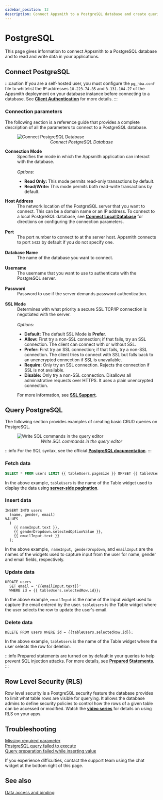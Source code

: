 ```yaml
---
sidebar_position: 13
description: Connect Appsmith to a PostgreSQL database and create queries.
---
```

# PostgreSQL

This page gives information to connect Appsmith to a PostgreSQL database and to read and write data in your applications.

## Connect PostgreSQL

:::caution 
If you are a self-hosted user, you must configure the `pg_hba.conf` file to whitelist the IP addresses `18.223.74.85` and `3.131.104.27` of the Appsmith deployment on your database instance before connecting to a database. See [**Client Authentication**](https://www.postgresql.org/docs/current/auth-pg-hba-conf.html) for more details.
:::

### Connection parameters

The following section is a reference guide that provides a complete description of all the parameters to connect to a PostgreSQL database.

<figure>
  <img src="/img/postgres-img.png" style= {{width:"100%", height:"auto"}} alt="Connect PostgreSQL Database"/>
  <figcaption align = "center"><i>Connect PostgreSQL Database</i></figcaption>
</figure>

<dl>
  <dt><b>Connection Mode</b></dt>
  <dd> Specifies the mode in which the Appsmith application can interact with the database. </dd><br />
  <dd><i>Options:</i>
    <ul>
     <li><b>Read Only:</b> This mode permits read-only transactions by default.</li>
     <li><b>Read/Write:</b> This mode permits both read-write transactions by default.</li>
    </ul>
  </dd>  

  <dt><b>Host Address</b></dt>
  <dd>The network location of the PostgreSQL server that you want to connect. This can be a domain name or an IP address. To connect to a local PostgreSQL database, see <a href="/connect-data/how-to-guides/how-to-work-with-local-apis-on-appsmith"><b>Connect Local Database</b></a> for directions on configuring the connection parameters. </dd><br />

  <dt><b>Port</b></dt>
  <dd>The port number to connect to at the server host. Appsmith connects to port <code>5432</code> by default if you do not specify one. </dd><br />

  <dt><b>Database Name</b></dt>
  <dd>The name of the database you want to connect. </dd><br />

  <dt><b>Username</b></dt>
  <dd>The username that you want to use to authenticate with the PostgreSQL server.</dd><br />

  <dt><b>Password</b></dt>
  <dd>Password to use if the server demands password authentication.</dd><br />

  <dt><b>SSL Mode</b></dt>
  <dd>Determines with what priority a secure SSL TCP/IP connection is negotiated with the server.</dd><br />
  <dd><i>Options:</i>
    <ul>
     <li><b>Default:</b> The default SSL Mode is <b>Prefer</b>.</li>
     <li><b>Allow:</b> First try a non-SSL connection; if that fails, try an SSL connection. The client can connect with or without SSL.</li>
     <li><b>Prefer:</b> First try an SSL connection; if that fails, try a non-SSL connection. The client tries to connect with SSL but falls back to an unencrypted connection if SSL is unavailable.</li>
     <li><b>Require:</b> Only try an SSL connection. Rejects the connection if SSL is not available.</li>
     <li><b>Disable:</b> Only try a non-SSL connection. Disallows all administrative requests over HTTPS. It uses a plain unencrypted connection.</li>
    </ul>
  </dd>  
  <dd>For more information, see <a href="https://www.postgresql.org/docs/current/libpq-ssl.html"><b>SSL Support</b></a>.</dd>
</dl>


## Query PostgreSQL

The following section provides examples of creating basic CRUD queries on PostgreSQL.

<figure>
  <img src="/img/query-postgresql.png" style= {{width:"100%", height:"auto"}} alt="Write SQL commands in the query editor"/>
  <figcaption align = "center"><i>Write SQL commands in the query editor</i></figcaption>
</figure>


:::info
For the SQL syntax, see the official [**PostgreSQL documentation**](https://www.postgresql.org/docs/12/index.html).
:::

### Fetch data

```sql
SELECT * FROM users LIMIT {{ tableUsers.pageSize }} OFFSET {{ tableUsers.pageOffset }};

```

In the above example, `tableUsers` is the name of the Table widget used to display the data using [**server-side pagination**](/reference/widgets/table#server-side-pagination).


### Insert data

```
INSERT INTO users
  (name, gender, email)
VALUES
  (
    {{ nameInput.text }},
    {{ genderDropdown.selectedOptionValue }},
    {{ emailInput.text }}
  );

```

In the above example,  `nameInput`,  `genderDropdown`,  and `emailInput` are the names of the widgets used to capture input from the user for name, gender and email fields, respectively.

### Update data

```
UPDATE users
  SET email = '{{emailInput.text}}'
  WHERE id = {{ tableUsers.selectedRow.id}};

```

In the above example, `emailInput` is the name of the Input widget used to capture the email entered by the user. `tableUsers` is the Table widget where the user selects the row to update the user's email.


### Delete data

```
DELETE FROM users WHERE id = {{tableUsers.selectedRow.id}};

```

In the above example, `tableUsers` is the name of the Table widget where the user selects the row for deletion.

:::info
Prepared statements are turned on by default in your queries to help prevent SQL injection attacks. For more details, see [**Prepared Statements**](/connect-data/concepts/how-to-use-prepared-statements).
:::

## Row Level Security (RLS)
Row level security is a PostgreSQL security feature the database provides to limit what table rows are visible for querying. It allows the database admins to define security policies to control how the rows of a given table can be accessed or modified. Watch the [**video series**](https://youtu.be/8qPTZQvJ9fA) for details on using RLS on your apps.

## Troubleshooting

[Missing required parameter](/help-and-support/troubleshooting-guide/action-errors#missing-query-error)<br />
[PostgreSQL query failed to execute](/help-and-support/troubleshooting-guide/action-errors#configuration-error)<br />
[Query preparation failed while inserting value](/help-and-support/troubleshooting-guide/action-errors#invalid-query-error)

If you experience difficulties, contact the support team using the chat widget at the bottom right of this page.

## See also

[Data access and binding](/core-concepts/data-access-and-binding)

